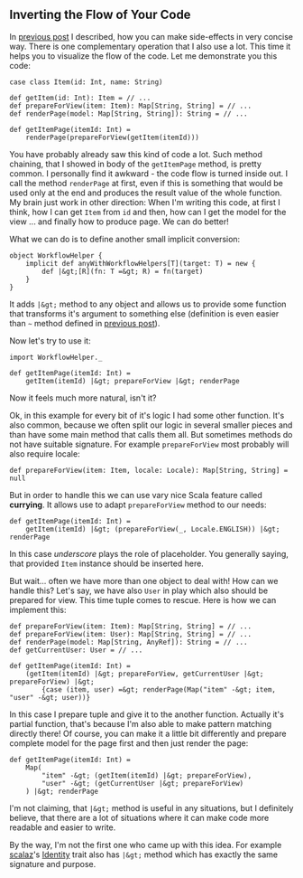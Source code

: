 ## Inverting the Flow of Your Code

In [previous post](/post/49044250853/side-effecting-without-braces) I described, how you can make side-effects in very concise way. There is one complementary operation that I also use a lot. This time it helps you to visualize the flow of the code. Let me demonstrate you this code:

    case class Item(id: Int, name: String)

    def getItem(id: Int): Item = // ...
    def prepareForView(item: Item): Map[String, String] = // ...
    def renderPage(model: Map[String, String]): String = // ...

    def getItemPage(itemId: Int) = 
        renderPage(prepareForView(getItem(itemId)))

You have probably already saw this kind of code a lot. Such method chaining, that I showed in body of the `getItemPage` method, is pretty common. I personally find it awkward - the code flow is turned inside out. I call the method `renderPage` at first, even if this is something that would be used only at the end and produces the result value of the whole function. My brain just work in other direction: When I'm writing this code, at first I think, how I can get `Item` from `id` and then, how can I get the model for the view ... and finally how to produce page. We can do better!

<!-- more -->

What we can do is to define another small implicit conversion:

    object WorkflowHelper {
        implicit def anyWithWorkflowHelpers[T](target: T) = new {
            def |&gt;[R](fn: T =&gt; R) = fn(target)
        }
    }

It adds `|&gt;` method to any object and allows us to provide some function that transforms it's argument to something else (definition is even easier than `~` method defined in [previous post](/post/49044250853/side-effecting-without-braces)).

Now let's try to use it:

    import WorkflowHelper._

    def getItemPage(itemId: Int) = 
        getItem(itemId) |&gt; prepareForView |&gt; renderPage

Now it feels much more natural, isn't it?

Ok, in this example for every bit of it's logic I had some other function. It's also common, because we often split our logic in several smaller pieces and than have some main method that calls them all. But sometimes methods do not have suitable signature. For example `prepareForView` most probably will also require locale:

    def prepareForView(item: Item, locale: Locale): Map[String, String] = null

But in order to handle this we can use vary nice Scala feature called **currying**. It allows use to adapt `prepareForView` method to our needs:

    def getItemPage(itemId: Int) = 
        getItem(itemId) |&gt; (prepareForView(_, Locale.ENGLISH)) |&gt; renderPage

In this case *underscore* plays the role of placeholder. You generally saying, that provided `Item` instance should be inserted here.

But wait... often we have more than one object to deal with! How can we handle this? Let's say, we have also `User` in play which also should be prepared for view. This time tuple comes to rescue. Here is how we can implement this:

    def prepareForView(item: Item): Map[String, String] = // ...
    def prepareForView(item: User): Map[String, String] = // ...
    def renderPage(model: Map[String, AnyRef]): String = // ...
    def getCurrentUser: User = // ...

    def getItemPage(itemId: Int) = 
        (getItem(itemId) |&gt; prepareForView, getCurrentUser |&gt; prepareForView) |&gt;
            {case (item, user) =&gt; renderPage(Map("item" -&gt; item, "user" -&gt; user))}

In this case I prepare tuple and give it to the another function. Actually it's partial function, that's because I'm also able to make pattern matching directly there! Of course, you can make it a little bit differently and prepare complete model for the page first and then just render the page:

    def getItemPage(itemId: Int) = 
        Map(
            "item" -&gt; (getItem(itemId) |&gt; prepareForView), 
            "user" -&gt; (getCurrentUser |&gt; prepareForView)
        ) |&gt; renderPage

I'm not claiming, that `|&gt;` method is useful in any situations, but I definitely believe, that there are a lot of situations where it can make code more readable and easier to write.

By the way, I'm not the first one who came up with this idea. For example [scalaz](http://code.google.com/p/scalaz/)'s [Identity](http://scalaz.github.com/scalaz/scalaz-2.9.1-6.0.2/doc.sxr/scalaz/Identity.scala.html#48273) trait also has `|&gt;` method which has exactly the same signature and purpose.